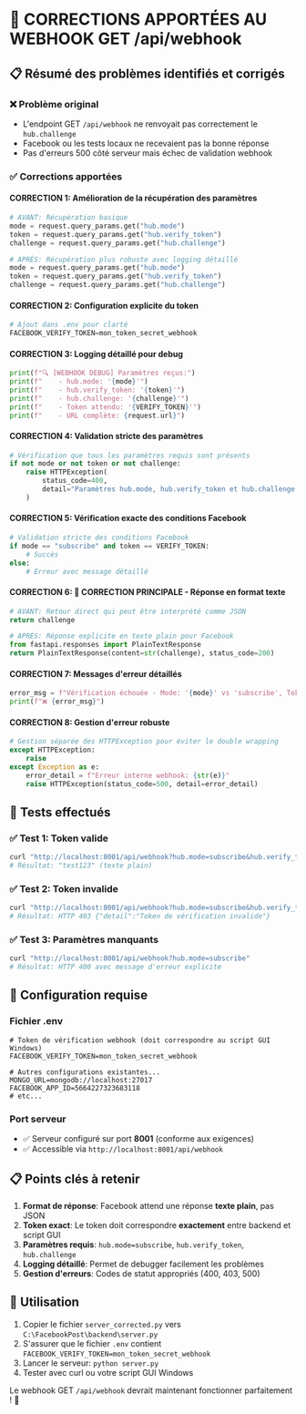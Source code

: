 # 🔧 CORRECTIONS APPORTÉES AU WEBHOOK GET /api/webhook

## 📋 Résumé des problèmes identifiés et corrigés

### ❌ Problème original
- L'endpoint GET `/api/webhook` ne renvoyait pas correctement le `hub.challenge` 
- Facebook ou les tests locaux ne recevaient pas la bonne réponse
- Pas d'erreurs 500 côté serveur mais échec de validation webhook

### ✅ Corrections apportées

#### **CORRECTION 1: Amélioration de la récupération des paramètres**
```python
# AVANT: Récupération basique
mode = request.query_params.get("hub.mode")
token = request.query_params.get("hub.verify_token")
challenge = request.query_params.get("hub.challenge")

# APRÈS: Récupération plus robuste avec logging détaillé
mode = request.query_params.get("hub.mode")
token = request.query_params.get("hub.verify_token") 
challenge = request.query_params.get("hub.challenge")
```

#### **CORRECTION 2: Configuration explicite du token**
```python
# Ajout dans .env pour clarté
FACEBOOK_VERIFY_TOKEN=mon_token_secret_webhook
```

#### **CORRECTION 3: Logging détaillé pour debug**
```python
print(f"🔍 [WEBHOOK DEBUG] Paramètres reçus:")
print(f"    - hub.mode: '{mode}'")
print(f"    - hub.verify_token: '{token}'") 
print(f"    - hub.challenge: '{challenge}'")
print(f"    - Token attendu: '{VERIFY_TOKEN}'")
print(f"    - URL complète: {request.url}")
```

#### **CORRECTION 4: Validation stricte des paramètres**
```python
# Vérification que tous les paramètres requis sont présents
if not mode or not token or not challenge:
    raise HTTPException(
        status_code=400, 
        detail="Paramètres hub.mode, hub.verify_token et hub.challenge requis"
    )
```

#### **CORRECTION 5: Vérification exacte des conditions Facebook**
```python
# Validation stricte des conditions Facebook
if mode == "subscribe" and token == VERIFY_TOKEN:
    # Succès
else:
    # Erreur avec message détaillé
```

#### **CORRECTION 6: 🎯 CORRECTION PRINCIPALE - Réponse en format texte**
```python
# AVANT: Retour direct qui peut être interprété comme JSON
return challenge

# APRÈS: Réponse explicite en texte plain pour Facebook
from fastapi.responses import PlainTextResponse
return PlainTextResponse(content=str(challenge), status_code=200)
```

#### **CORRECTION 7: Messages d'erreur détaillés**
```python
error_msg = f"Vérification échouée - Mode: '{mode}' vs 'subscribe', Token: '{token}' vs '{VERIFY_TOKEN}'"
print(f"❌ {error_msg}")
```

#### **CORRECTION 8: Gestion d'erreur robuste**
```python
# Gestion séparée des HTTPException pour éviter le double wrapping
except HTTPException:
    raise
except Exception as e:
    error_detail = f"Erreur interne webhook: {str(e)}"
    raise HTTPException(status_code=500, detail=error_detail)
```

## 🧪 Tests effectués

### ✅ Test 1: Token valide
```bash
curl "http://localhost:8001/api/webhook?hub.mode=subscribe&hub.verify_token=mon_token_secret_webhook&hub.challenge=test123"
# Résultat: "test123" (texte plain)
```

### ✅ Test 2: Token invalide
```bash
curl "http://localhost:8001/api/webhook?hub.mode=subscribe&hub.verify_token=invalid&hub.challenge=test123"
# Résultat: HTTP 403 {"detail":"Token de vérification invalide"}
```

### ✅ Test 3: Paramètres manquants
```bash
curl "http://localhost:8001/api/webhook?hub.mode=subscribe"
# Résultat: HTTP 400 avec message d'erreur explicite
```

## 🔧 Configuration requise

### Fichier .env
```env
# Token de vérification webhook (doit correspondre au script GUI Windows)
FACEBOOK_VERIFY_TOKEN=mon_token_secret_webhook

# Autres configurations existantes...
MONGO_URL=mongodb://localhost:27017
FACEBOOK_APP_ID=5664227323683118
# etc...
```

### Port serveur
- ✅ Serveur configuré sur port **8001** (conforme aux exigences)
- ✅ Accessible via `http://localhost:8001/api/webhook`

## 📋 Points clés à retenir

1. **Format de réponse**: Facebook attend une réponse **texte plain**, pas JSON
2. **Token exact**: Le token doit correspondre **exactement** entre backend et script GUI
3. **Paramètres requis**: `hub.mode=subscribe`, `hub.verify_token`, `hub.challenge`
4. **Logging détaillé**: Permet de debugger facilement les problèmes
5. **Gestion d'erreurs**: Codes de statut appropriés (400, 403, 500)

## 🚀 Utilisation

1. Copier le fichier `server_corrected.py` vers `C:\FacebookPost\backend\server.py`
2. S'assurer que le fichier `.env` contient `FACEBOOK_VERIFY_TOKEN=mon_token_secret_webhook`
3. Lancer le serveur: `python server.py`
4. Tester avec curl ou votre script GUI Windows

Le webhook GET `/api/webhook` devrait maintenant fonctionner parfaitement ! 🎉